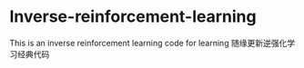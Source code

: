 # Inverse-reinforcement-learning
This is an inverse reinforcement learning code for learning
随缘更新逆强化学习经典代码
